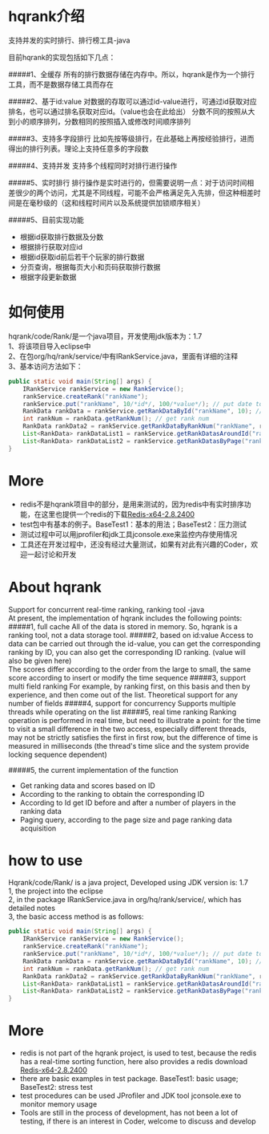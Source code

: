# hqrank介绍
支持并发的实时排行、排行榜工具-java

目前hqrank的实现包括如下几点：

#####1、全缓存
所有的排行数据存储在内存中。所以，hqrank是作为一个排行工具，而不是数据存储工具而存在

#####2、基于id:value
对数据的存取可以通过id-value进行，可通过id获取对应排名，也可以通过排名获取对应id。（value也会在此给出）
分数不同的按照从大到小的顺序排列，分数相同的按照插入或修改时间顺序排列

#####3、支持多字段排行
比如先按等级排行，在此基础上再按经验排行，进而得出的排行列表。理论上支持任意多的字段数

#####4、支持并发
支持多个线程同时对排行进行操作

#####5、实时排行
排行操作是实时进行的，但需要说明一点：对于访问时间相差很少的两个访问，尤其是不同线程，可能不会严格满足先入先排，但这种相差时间是在毫秒级的（这和线程时间片以及系统提供加锁顺序相关）

#####5、目前实现功能
* 根据id获取排行数据及分数
* 根据排行获取对应id
* 根据id获取id前后若干个玩家的排行数据
* 分页查询，根据每页大小和页码获取排行数据
* 根据字段更新数据

#  如何使用

hqrank/code/Rank/是一个java项目，开发使用jdk版本为：1.7  
1、将该项目导入eclipse中  
2、在包org/hq/rank/service/中有IRankService.java，里面有详细的注释  
3、基本访问方法如下：
```Java
public static void main(String[] args) {
	IRankService rankService = new RankService();
	rankService.createRank("rankName");
	rankService.put("rankName", 10/*id*/, 100/*value*/); // put date to rank
	RankData rankData = rankService.getRankDataById("rankName", 10); // get date by id
	int rankNum = rankData.getRankNum(); // get rank num
	RankData rankData2 = rankService.getRankDataByRankNum("rankName", rankNum); // get date by rankNum
	List<RankData> rankDataList1 = rankService.getRankDatasAroundId("rankName", testId, 3, 6); // get date by id,and ranks around this id
	List<RankData> rankDataList2 = rankService.getRankDatasByPage("rankName", 7/*page*/, 9/*pageSize*/); // get date by page
}
```

# More

* redis不是hqrank项目中的部分，是用来测试的，因为redis中有实时排序功能，在这里也提供一个redis的下载[Redis-x64-2.8.2400](http://pan.baidu.com/s/1o87v5s2)
* test包中有基本的例子。BaseTest1：基本的用法；BaseTest2：压力测试
* 测试过程中可以用jprofiler和jdk工具jconsole.exe来监控内存使用情况
* 工具还在开发过程中，还没有经过大量测试，如果有对此有兴趣的Coder，欢迎一起讨论和开发


# About hqrank
Support for concurrent real-time ranking, ranking tool -java  
At present, the implementation of hqrank includes the following points:
#####1, full cache
All of the data is stored in memory. So, hqrank is a ranking tool, not a data storage tool.
#####2, based on id:value
Access to data can be carried out through the id-value, you can get the corresponding ranking by ID, you can also get the corresponding ID ranking. (value will also be given here)  
The scores differ according to the order from the large to small, the same score according to insert or modify the time sequence
#####3, support multi field ranking
For example, by ranking first, on this basis and then by experience, and then come out of the list. Theoretical support for any number of fields
#####4, support for concurrency
Supports multiple threads while operating on the list
#####5, real time ranking
Ranking operation is performed in real time, but need to illustrate a point: for the time to visit a small difference in the two access, especially different threads, may not be strictly satisfies the first in first row, but the difference of time is measured in milliseconds (the thread's time slice and the system provide locking sequence dependent)  

#####5, the current implementation of the function
* Get ranking data and scores based on ID
* According to the ranking to obtain the corresponding ID
* According to Id get ID before and after a number of players in the ranking data
* Paging query, according to the page size and page ranking data acquisition

# how to use
Hqrank/code/Rank/ is a java project, Developed using JDK version is: 1.7  
1, the project into the eclipse  
2, in the package IRankService.java in org/hq/rank/service/, which has detailed notes  
3, the basic access method is as follows:
```Java
public static void main(String[] args) {
	IRankService rankService = new RankService();
	rankService.createRank("rankName");
	rankService.put("rankName", 10/*id*/, 100/*value*/); // put date to rank
	RankData rankData = rankService.getRankDataById("rankName", 10); // get date from rank
	int rankNum = rankData.getRankNum(); // get rank num
	RankData rankData2 = rankService.getRankDataByRankNum("rankName", rankNum); // get date by rankNum
	List<RankData> rankDataList1 = rankService.getRankDatasAroundId("rankName", testId, 3, 6); // get date by id,and ranks around this id
	List<RankData> rankDataList2 = rankService.getRankDatasByPage("rankName", 7/*page*/, 9/*pageSize*/); // get date by page
}
```
# More
* redis is not part of the hqrank project, is used to test, because the redis has a real-time sorting function, here also provides a redis download [Redis-x64-2.8.2400](http://pan.baidu.com/s/1o87v5s2)
* there are basic examples in test package. BaseTest1: basic usage; BaseTest2: stress test
* test procedures can be used JProfiler and JDK tool jconsole.exe to monitor memory usage
* Tools are still in the process of development, has not been a lot of testing, if there is an interest in Coder, welcome to discuss and develop